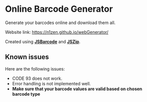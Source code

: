 # Online Barcode Generator
Generate your barcodes online and download them all.

Website link: https://n1zen.github.io/webGenerator/

Created using [**JSBarcode**](https://github.com/lindell/JsBarcode) and [**JSZip**](https://github.com/Stuk/jszip).

## Known issues
Here are the following issues:

- CODE 93 does not work.
- Error handling is not implemented well.
- **Make sure that your barcode values are valid based on chosen barcode type**
